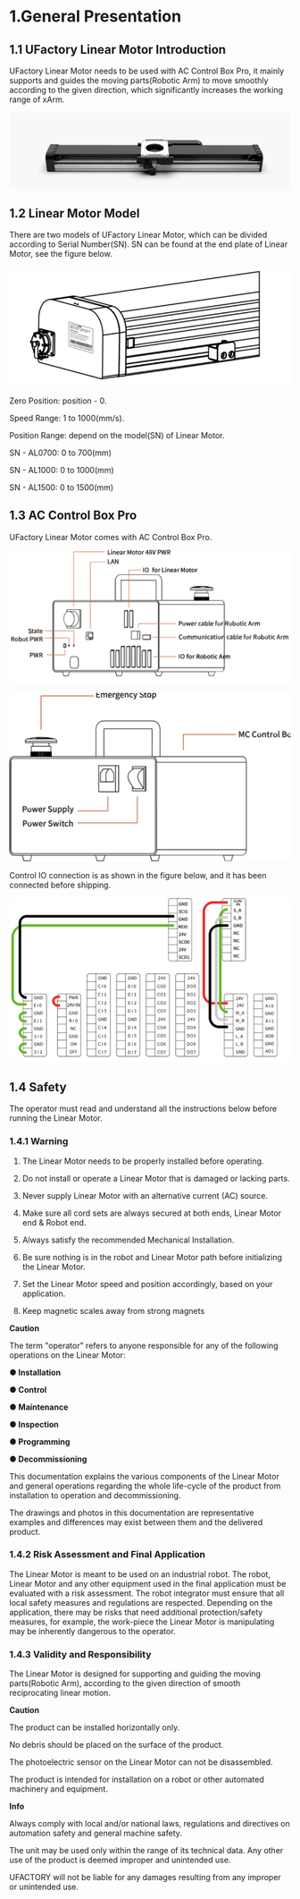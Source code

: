 # 1.General Presentation

## 1.1 UFactory Linear Motor Introduction
UFactory Linear Motor needs to be used with AC Control Box Pro, it mainly supports and guides the moving parts(Robotic Arm) to move smoothly according to the given direction, which significantly increases the working range of xArm.

![](assets/img.png)


## 1.2 Linear Motor Model

There are two models of UFactory Linear Motor, which can be divided according to Serial Number(SN). SN can be found at the end plate of Linear Motor, see the figure below.

![](assets/img_1.png)

Zero Position: position - 0.

Speed Range: 1 to 1000(mm/s).

Position Range: depend on the model(SN) of Linear Motor. 

SN - AL0700: 0 to 700(mm)

SN - AL1000: 0 to 1000(mm)

SN - AL1500: 0 to 1500(mm)

## 1.3 AC Control Box Pro



UFactory Linear Motor comes with AC Control Box Pro.

![](assets/img_31.png)


![](assets/img_32.png)


Control IO connection is as shown in the figure below, and it has been connected before shipping.

![](assets/img_5.png)

## 1.4 Safety

The operator must read and understand all the instructions below before running the Linear Motor.

### 1.4.1 Warning

1. The Linear Motor needs to be properly installed before operating.

2. Do not install or operate a Linear Motor that is damaged or lacking parts.

3. Never supply Linear Motor with an alternative current (AC) source.

4. Make sure all cord sets are always secured at both ends, Linear Motor end & Robot end.

5. Always satisfy the recommended Mechanical Installation.

6. Be sure nothing is in the robot and Linear Motor path before initializing the Linear Motor.

7. Set the Linear Motor speed and position accordingly, based on your application.

8. Keep magnetic scales away from strong magnets

**Caution**

The term "operator" refers to anyone responsible for any of the following operations on the Linear Motor:

   **● Installation**

   **● Control**

   **● Maintenance**

   **● Inspection**

   **● Programming**

   **● Decommissioning**

   This documentation explains the various components of the Linear Motor and general operations regarding the whole life-cycle of the product from installation to operation and decommissioning.

   The drawings and photos in this documentation are representative examples and differences may exist between them and the delivered product.
### 1.4.2 Risk Assessment and Final Application

The Linear Motor is meant to be used on an industrial robot. The robot, Linear Motor and any other equipment used in the final application must be evaluated with a risk assessment. The robot integrator must ensure that all local safety measures and regulations are respected. Depending on the application, there may be risks that need additional protection/safety measures, for example, the work-piece the Linear Motor is manipulating may be inherently dangerous to the operator.

### 1.4.3 Validity and Responsibility

The Linear Motor is designed for supporting and guiding the moving parts(Robotic Arm), according to the given direction of smooth reciprocating linear motion.

**Caution**

The product can be installed horizontally only.

No debris should be placed on the surface of the product.

The photoelectric sensor on the Linear Motor can not be disassembled.

The product is intended for installation on a robot or other automated machinery and equipment.

**Info**

Always comply with local and/or national laws, regulations and directives on automation safety and general machine safety.

The unit may be used only within the range of its technical data. Any other use of the product is deemed improper and unintended use.

UFACTORY will not be liable for any damages resulting from any improper or unintended use.


